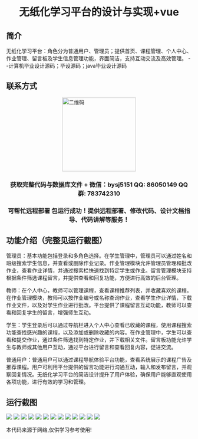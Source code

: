<p><h1 align="center">无纸化学习平台的设计与实现+vue</h1></p>

## 简介
无纸化学习平台：角色分为普通用户、管理员；提供首页、课程管理、个人中心、作业管理、留言板及学生信息管理功能，界面简洁，支持互动交流及高效管理。    --计算机毕业设计源码；毕设源码；java毕业设计源码


## 联系方式
<img src="https://bs-1329754181.cos.ap-shanghai.myqcloud.com/wx.jpg" alt="二维码" style="display: block; margin: 0 auto;" width="200px">
<p><h3 align="center">获取完整代码与数据库文件 + 微信：bysj5151 QQ: 86050149 QQ群: 783742310</h3></p>
<p><h3 align="center">可帮忙远程部署 包运行成功！提供远程部署、修改代码、设计文档指导、代码讲解等服务！</h3></p>

## 功能介绍（完整见运行截图）
管理员：基本功能包括登录和多角色选择。在学生管理中，管理员可以通过姓名和班级搜索学生信息，并查看或删除作业记录。作业管理模块允许管理员管理和批改作业，查看作业详情，并通过搜索栏快速找到特定学生或作业。留言管理模块支持根据条件筛选课程留言，并提供查看和回复功能，方便进行高效的后台管理。

教师：在个人中心，教师可以管理课程，查看课程推荐列表，并收藏喜欢的课程。在作业管理模块，教师可以按作业编号或名称查询作业，查看学生作业详情，下载作业文件，以及对学生作业进行批改。平台提供了课程留言互动功能，教师可以查看和回复学生的留言，增强师生互动。

学生：学生登录后可以通过导航栏进入个人中心查看已收藏的课程，使用课程搜索功能查找感兴趣的课程，以及添加或删除收藏的内容。在作业管理中，学生可以查看和提交作业，通过条件筛选找到特定作业，并下载相关文件。留言板功能允许学生与教师或其他用户互动，通过平台进行留言和查看回复内容，促进交流。

普通用户：普通用户可以通过课程导航体验平台功能，查看系统展示的课程广告及推荐课程。用户可利用平台提供的留言功能进行沟通互动，输入和发布留言，并观察回复情况。无纸化学习平台的简洁设计提升了用户体验，确保用户能够直观使用各项功能，进行有效的学习和管理。


## 运行截图
![](https://bs-1329754181.cos.ap-shanghai.myqcloud.com/ssm/PaperlessLearningPlatform/img/001.jpg)
![](https://bs-1329754181.cos.ap-shanghai.myqcloud.com/ssm/PaperlessLearningPlatform/img/002.jpg)
![](https://bs-1329754181.cos.ap-shanghai.myqcloud.com/ssm/PaperlessLearningPlatform/img/003.jpg)
![](https://bs-1329754181.cos.ap-shanghai.myqcloud.com/ssm/PaperlessLearningPlatform/img/004.jpg)
![](https://bs-1329754181.cos.ap-shanghai.myqcloud.com/ssm/PaperlessLearningPlatform/img/005.jpg)
![](https://bs-1329754181.cos.ap-shanghai.myqcloud.com/ssm/PaperlessLearningPlatform/img/006.jpg)
![](https://bs-1329754181.cos.ap-shanghai.myqcloud.com/ssm/PaperlessLearningPlatform/img/007.jpg)
![](https://bs-1329754181.cos.ap-shanghai.myqcloud.com/ssm/PaperlessLearningPlatform/img/008.jpg)
![](https://bs-1329754181.cos.ap-shanghai.myqcloud.com/ssm/PaperlessLearningPlatform/img/009.jpg)
![](https://bs-1329754181.cos.ap-shanghai.myqcloud.com/ssm/PaperlessLearningPlatform/img/010.jpg)
![](https://bs-1329754181.cos.ap-shanghai.myqcloud.com/ssm/PaperlessLearningPlatform/img/011.jpg)
![](https://bs-1329754181.cos.ap-shanghai.myqcloud.com/ssm/PaperlessLearningPlatform/img/012.jpg)
![](https://bs-1329754181.cos.ap-shanghai.myqcloud.com/ssm/PaperlessLearningPlatform/img/013.jpg)

<p>本代码来源于网络,仅供学习参考使用!</p>
